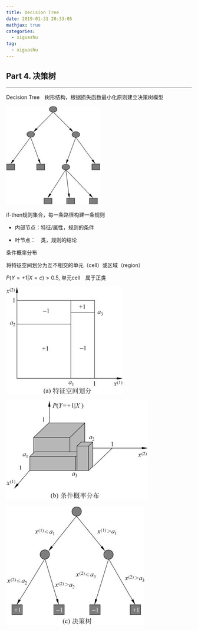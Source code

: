 ```yaml
---
title: Decision Tree
date: 2019-01-31 20:33:05
mathjax: true
categories:
  - xiguashu
tag: 
  - xiguashu
---
```


## Part 4. 决策树

--------



Decision Tree　树形结构，根据损失函数最小化原则建立决策树模型

![1548939696690](tree_basic)

if-then规则集合，每一条路径构建一条规则

- 内部节点：特征/属性，规则的条件

- 叶节点：　类，规则的结论

条件概率分布

将特征空间划分为互不相交的单元（cell）或区域（region）

$P(Y=+1|X=c)>0.5$, 单元cell　属于正类

![1548940003249](feature-space.png)

![1548940132559](1548940132559.png)

![1548940093157](1548940093157.png)



